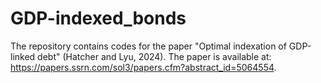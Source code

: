 # GDP-indexed_bonds
The repository contains codes for the paper "Optimal indexation of GDP-linked debt" (Hatcher and Lyu, 2024). The paper is available at: https://papers.ssrn.com/sol3/papers.cfm?abstract_id=5064554.
